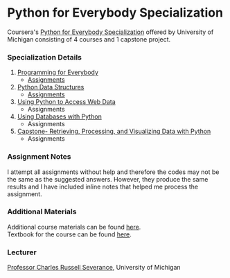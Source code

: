 # Python for Everybody Specialization

Coursera's [Python for Everybody Specialization](https://www.coursera.org/specializations/python?) offered by University of Michigan consisting of 4 courses and 1 capstone project.

### Specialization Details

1. [Programming for Everybody](https://www.coursera.org/learn/python?specialization=python)
    - [Assignments](https://github.com/TheChandaChen/Python_for_Everybody/tree/Assignments/1.%20Programming%20for%20Everybody)
2. [Python Data Structures](https://www.coursera.org/learn/python-data?specialization=python)
    - [Assignments](https://github.com/TheChandaChen/Python_for_Everybody/tree/Assignments/2.%20Python%20Data%20Structures)
3. [Using Python to Access Web Data](https://www.coursera.org/learn/python-network-data?specialization=python)
    - Assignments
4. [Using Databases with Python](https://www.coursera.org/learn/python-databases?specialization=python)
    - Assignments
5. [Capstone- Retrieving, Processing, and Visualizing Data with Python](https://www.coursera.org/learn/python-data-visualization)
    - Assignments

### Assignment Notes

I attempt all assignments without help and therefore the codes may not be the same as the suggested answers. However, they produce the same results and I have included inline notes that helped me process the assignment.

### Additional Materials

Additional course materials can be found [here](https://www.py4e.com/). </br>
Textbook for the course can be found [here](https://github.com/TheChandaChen/Python_for_Everybody/blob/Assignments/Textbook.pdf).

### Lecturer

[Professor Charles Russell Severance](https://www.coursera.org/instructor/drchuck), University of Michigan
